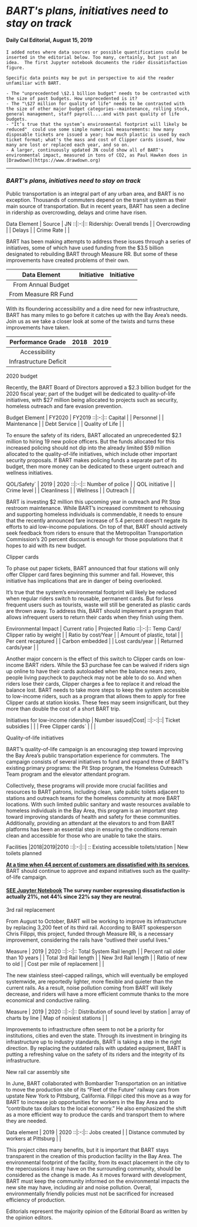 # _**BART's plans, initiatives need to stay on track**_
#### Daily Cal Editorial, August 15, 2019

```
I added notes where data sources or possible quantifications could be inserted in the editorial below. Too many, certainly, but just an idea.  The first Jupyter notebook documents the rider dissatisfaction figure.

Specific data points may be put in perspective to aid the reader unfamiliar with BART.

- The "unprecedented \$2.1 billion budget" needs to be contrasted with the size of past budgets. How unprecedented is it?
- The "\$27 million for quality of life" needs to be contrasted with the size of other major budget categories--maintenance, rolling stock, general management, staff payroll....and with past quality of life budgets.
- "It’s true that the system’s environmental footprint will likely be reduced"  could use some simple numerical measurements: how many disposable tickets are issued a year; how much plastic is used by each ticket format; what's the mass and cost of Clipper cards issued, how many are lost or replaced each year, and so on.
- A larger, continuously updated JN could show all of BART's environmental impact, measured in tons of CO2, as Paul Hawken does in [Drawdown](https://www.drawdown.org)

```
---
### _**BART's plans, initiatives need to stay on track**_


Public transportation is an integral part of any urban area, and BART is no exception. Thousands of commuters depend on the transit system as their main source of transportation. But in recent years, BART has seen a decline in ridership as overcrowding, delays and crime have risen.

Data Element  |  Source |  JN
::|:-:|::
Ridership: Overall trends |   |
Overcrowding  |   |
Delays  |   |
Crime Rate  |   |

BART has been making attempts to address these issues through a series of initiatives, some of which have used funding from the \$3.5 billion designated to rebuilding BART through Measure RR. But some of these improvements have created problems of their own.


| Data Element |  Initiative | Initiative|
:---: | :---: | :---:
From Annual  Budget  |   |
From Measure RR Fund  |   |


With its floundering accessibility and a dire need for new infrastructure, BART has many miles to go before it catches up with the Bay Area’s needs. Join us as we take a closer look at some of the twists and turns these improvements have taken.

Performance Grade | 2018 |2019
:---: | :---: | :---:|
Accessibility|   |   |   |
Infrastructure Deficit   |   |   |   |

2020 budget

Recently, the BART Board of Directors approved a \$2.3 billion budget for the 2020 fiscal year; part of the budget will be dedicated to quality-of-life initiatives, with \$27 million being allocated to projects such as security, homeless outreach and fare evasion prevention.

Budget Element  | FY2020  |  FY2019
::|:-:|::
Capital  |   |
Personnel  |   |
Maintenance  |   |
Debt Service  |   |
Quality of Life   |   |

To ensure the safety of its riders, BART allocated an unprecedented $2.1 million to hiring 19 new police officers. But the funds allocated for this increased policing should not dip into the already limited \$59 million allocated to the quality-of-life initiatives, which include other important security proposals. If BART makes policing funds a separate part of its budget, then more money can be dedicated to these urgent outreach and wellness initiatives.

QOL/Safety`  |  2019 |  2020
::|:-:|::
Number of police  |   |
QOL initiative  |   |
Crime level  |   |
Cleanliness  |   |
Wellness  |   |
Outreach  |   |

BART is investing \$2 million this upcoming year in outreach and Pit Stop restroom maintenance. While BART’s increased commitment to rehousing and supporting homeless individuals is commendable, it needs to ensure that the recently announced fare increase of 5.4 percent doesn’t negate its efforts to aid low-income populations. On top of that, BART should actively seek feedback from riders to ensure that the Metropolitan Transportation Commission’s 20 percent discount is enough for those populations that it hopes to aid with its new budget.

Clipper cards

To phase out paper tickets, BART announced that four stations will only offer Clipper card fares beginning this summer and fall. However, this initiative has implications that are in danger of being overlooked.

It’s true that the system’s environmental footprint will likely be reduced when regular riders switch to reusable, permanent cards. But for less frequent users such as tourists, waste will still be generated as plastic cards are thrown away. To address this, BART should implement a program that allows infrequent users to return their cards when they finish using them.

Environmental Impact  | Current ratio  |  Projected Ratio
::|:-:|::
Temp Card/ Clipper ratio by weight  |   |
Ratio by cost/Year  |   |
Amount of plastic, total  |   |
Per cent recaptured  |   |
Carbon embedded  |   |
Lost cards/year  |   |
Returned cards/year   |   |

Another major concern is the effect of this switch to Clipper cards on low-income BART riders. While the \$3 purchase fee can be waived if riders sign up online to have their cards autoloaded when the balance nears zero, people living paycheck to paycheck may not be able to do so. And when riders lose their cards, Clipper charges a fee to replace it and reload the balance lost. BART needs to take more steps to keep the system accessible to low-income riders, such as a program that allows them to apply for free Clipper cards at station kiosks. These fees may seem insignificant, but they more than double the cost of a short BART trip.


Initiatives for low-income ridership | Number issued|Cost|
::|:-:|::|
Ticket subsidies  |   |  |
Free Clipper cards`   |   |   |


Quality-of-life initiatives

BART’s quality-of-life campaign is an encouraging step toward improving the Bay Area’s public transportation experience for commuters. The campaign consists of several initiatives to fund and expand three of BART’s existing primary programs: the Pit Stop program, the Homeless Outreach Team program and the elevator attendant program.

Collectively, these programs will provide more crucial facilities and resources to BART patrons, including clean, safe public toilets adjacent to stations and outreach teams for the homeless community at more BART locations. With such limited public sanitary and waste resources available to homeless individuals in the Bay Area, this program is an important step toward improving standards of health and safety for these communities. Additionally, providing an attendant at the elevators to and from BART platforms has been an essential step in ensuring the conditions remain clean and accessible for those who are unable to take the stairs.

Facilities |2018|2019|2010
::|:-:|::| ::
Existing accessible toilets/station |
New toilets planned


[**At a time when 44 percent of customers are dissatisfied with its services**](https://data.bart.gov/dataset/experience/resource/9f663eb5-ad83-4123-832c-1e778995d8f5), BART should continue to approve and expand initiatives such as the quality-of-life campaign.

#### [SEE Jupyter Notebook](../../notebooks/bartpop.html)  The survey number expressing dissatisfaction is actually 21%, not 44% since 22% say they are neutral.

3rd rail replacement

From August to October, BART will be working to improve its infrastructure by replacing 3,200 feet of its third rail. According to BART spokesperson Chris Filippi, this project, funded through Measure RR, is a necessary improvement, considering the rails have “outlived their useful lives.”

Measure  | 2019  |  2020
::|:-:|::
Total System Rail length  |   |
Percent rail older than 10 years  |   |
Total 3rd Rail length  |   |
New 3rd Rail length  |   |
Ratio of new to old |   |
Cost per mile of replacement   |   |

The new stainless steel-capped railings, which will eventually be employed systemwide, are reportedly lighter, more flexible and quieter than the current rails. As a result, noise pollution coming from BART will likely decrease, and riders will have a more efficient commute thanks to the more economical and conductive railing.

Measure  |  2019 |  2020
::|:-:|::
Distribution of sound level by station  | array of charts by line  |
Map of noisiest stations  |   |

Improvements to infrastructure often seem to not be a priority for institutions, cities and even the state. Through its investment in bringing its infrastructure up to industry standards, BART is taking a step in the right direction. By replacing the outdated rails with updated equipment, BART is putting a refreshing value on the safety of its riders and the integrity of its infrastructure.

New rail car assembly site

In June, BART collaborated with Bombardier Transportation on an initiative to move the production site of its “Fleet of the Future” railway cars from upstate New York to Pittsburg, California. Filippi cited this move as a way for BART to increase job opportunities for workers in the Bay Area and to “contribute tax dollars to the local economy.” He also emphasized the shift as a more efficient way to produce the cards and transport them to where they are needed.

Data element  | 2019  |  2020
::|:-:|::
Jobs created  |   |
Distance commuted by workers at Pittsburg  |   |

This project cites many benefits, but it is important that BART stays transparent in the creation of this production facility in the Bay Area. The environmental footprint of the facility, from its exact placement in the city to the repercussions it may have on the surrounding community, should be considered as the change is made. As it moves forward with development, BART must keep the community informed on the environmental impacts the new site may have, including air and noise pollution. Overall, environmentally friendly policies must not be sacrificed for increased efficiency of production.

Editorials represent the majority opinion of the Editorial Board as written by the opinion editors.
